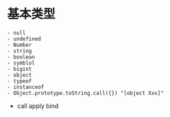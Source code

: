 #  基本类型 
    - null
    - undefined
    - Number
    - string
    - boolean
    - symblol
    - bigint
    - object
    - typeof
    - instanceof
    - Object.prototype.toString.call({}) "[object Xxx]"
* call apply  bind